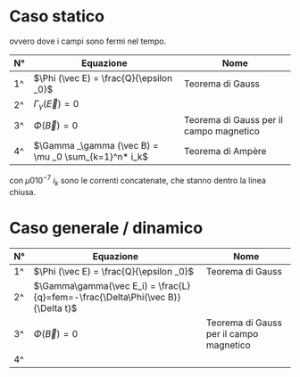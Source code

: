 # Caso statico
ovvero dove i campi sono fermi nel tempo.

| N°  | Equazione                                            | Nome                                    |
| --- | ---------------------------------------------------- | --------------------------------------- |
| 1^  | $\Phi (\vec E) = \frac{Q}{\epsilon _0}$              | Teorema di Gauss                        |
| 2^  | $\Gamma _\gamma (\vec E) = 0$                        |                                         |
| 3^  | $\Phi (\vec B)=0$                                    | Teorema di Gauss per il campo magnetico |
| 4^  | $\Gamma _\gamma (\vec B) = \mu _0 \sum_{k=1}^n* i_k$ | Teorema di Ampère                       |
con $\mu 0 10^{-7}$
$i_k$ sono le correnti concatenate, che stanno dentro la linea chiusa.
# Caso generale / dinamico
| N°  | Equazione                                                                       | Nome                                    |
| --- | ------------------------------------------------------------------------------- | --------------------------------------- |
| 1^  | $\Phi (\vec E) = \frac{Q}{\epsilon _0}$                                         | Teorema di Gauss                        |
| 2^  | $\Gamma\gamma(\vec E_i) = \frac{L}{q}=fem=-\frac{\Delta\Phi(\vec B)}{\Delta t}$ |                                         |
| 3^  | $\Phi (\vec B)=0$                                                               | Teorema di Gauss per il campo magnetico |
| 4^  |                                                                                 |                                         |